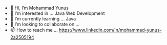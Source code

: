 - 👋 Hi, I’m Mohammad Yunus 
- 👀 I’m interested in ... Java Web Development
- 🌱 I’m currently learning ... Java
- 💞️ I’m looking to collaborate on ... 
- 📫 How to reach me ... https://www.linkedin.com/in/mohammad-yunus-2a2505194

<!---
Y0unu5/Y0unu5 is a ✨ special ✨ repository because its `README.md` (this file) appears on your GitHub profile.
You can click the Preview link to take a look at your changes.
--->

